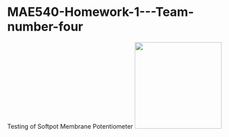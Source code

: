 # MAE540-Homework-1---Team-number-four
Testing of Softpot Membrane Potentiometer
<img src="http://bildr.org/blog/wp-content/uploads/2012/11/softpot-Straight-arduino.png" style="height: 200px;"/>
